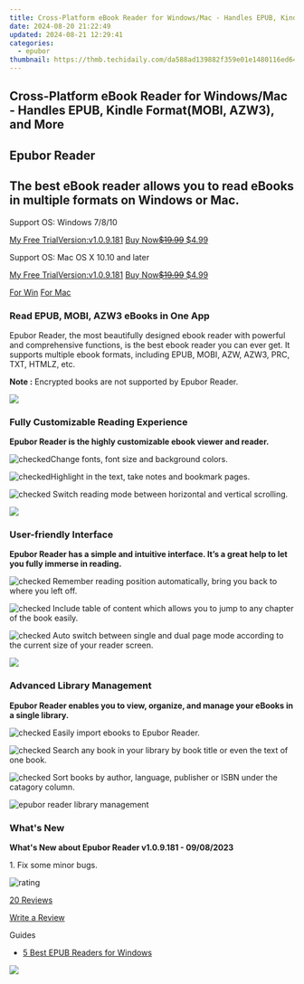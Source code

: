 ```yaml
---
title: Cross-Platform eBook Reader for Windows/Mac - Handles EPUB, Kindle Format(MOBI, AZW3), and More
date: 2024-08-20 21:22:49
updated: 2024-08-21 12:29:41
categories:
  - epubor
thumbnail: https://thmb.techidaily.com/da588ad139882f359e01e1480116ed64f1f64c7e5500ad5bb32d29ff957df078.jpg
---
```


## Cross-Platform eBook Reader for Windows/Mac - Handles EPUB, Kindle Format(MOBI, AZW3), and More

## Epubor Reader

## The best eBook reader allows you to read eBooks in multiple formats on Windows or Mac. 

Support OS: Windows 7/8/10

[My Free TrialVersion:v1.0.9.181](https://tools.techidaily.com/epubor/reader/) [Buy Now~~$19.99~~ $4.99](https://tools.techidaily.com/epubor/reader/)

Support OS: Mac OS X 10.10 and later

[My Free TrialVersion:v1.0.9.181](https://tools.techidaily.com/epubor/reader/) [Buy Now~~$19.99~~ $4.99](https://tools.techidaily.com/epubor/reader/)

[For Win](http://www.epubor.com/javascript:void%280%29) [For Mac](http://www.epubor.com/javascript:void%280%29) 



### Read EPUB, MOBI, AZW3 eBooks in One App

Epubor Reader, the most beautifully designed ebook reader with powerful and comprehensive functions, is the best ebook reader you can ever get. It supports multiple ebook formats, including EPUB, MOBI, AZW, AZW3, PRC, TXT, HTMLZ, etc.

**Note :** Encrypted books are not supported by Epubor Reader.

![](http://www.epubor.com/images/uppic/Epubor-reader-for-pc-1.png)



### Fully Customizable Reading Experience

**Epubor Reader is the highly customizable ebook viewer and reader.** 

![](http://www.epubor.com/style/images/icon_check.png "checked")Change fonts, font size and background colors.

![](http://www.epubor.com/style/images/icon_check.png "checked")Highlight in the text, take notes and bookmark pages. 

![](http://www.epubor.com/style/images/icon_check.png "checked") Switch reading mode between horizontal and vertical scrolling.

![](http://www.epubor.com/images/uppic/Customizable-reading-experience.png)



### User-friendly Interface

**Epubor Reader has a simple and intuitive interface. It’s a great help to let you fully immerse in reading.** 

![](http://www.epubor.com/style/images/icon_check.png "checked") Remember reading position automatically, bring you back to where you left off.

![](http://www.epubor.com/style/images/icon_check.png "checked") Include table of content which allows you to jump to any chapter of the book easily.

![](http://www.epubor.com/style/images/icon_check.png "checked") Auto switch between single and dual page mode according to the current size of your reader screen. 

![](http://www.epubor.com/images/uppic/Table-of-content.png)



### Advanced Library Management

**Epubor Reader enables you to view, organize, and manage your eBooks in a single library.**

![](http://www.epubor.com/style/images/icon_check.png "checked") Easily import ebooks to Epubor Reader.

![](http://www.epubor.com/style/images/icon_check.png "checked") Search any book in your library by book title or even the text of one book. 

![](http://www.epubor.com/style/images/icon_check.png "checked") Sort books by author, language, publisher or ISBN under the catagory column.

![epubor reader library management](http://www.epubor.com/images/uppic/epubor-reader-catagory.png)



### What's New

**What's New about Epubor Reader v1.0.9.181 - 09/08/2023** 

 1\. Fix some minor bugs.

![rating](http://www.epubor.com/images/star.png)

[20 Reviews](https://tools.techidaily.com/epubor/reader/)

[Write a Review](https://tools.techidaily.com/epubor/reader/)

Guides 

* [5 Best EPUB Readers for Windows](https://tools.techidaily.com/epubor/reader/)

![](http://www.epubor.com/images/product-guide2.jpg)

<ins class="adsbygoogle"
     style="display:block"
     data-ad-format="autorelaxed"
     data-ad-client="ca-pub-7571918770474297"
     data-ad-slot="1223367746"></ins>



<ins class="adsbygoogle"
     style="display:block"
     data-ad-client="ca-pub-7571918770474297"
     data-ad-slot="8358498916"
     data-ad-format="auto"
     data-full-width-responsive="true"></ins>
